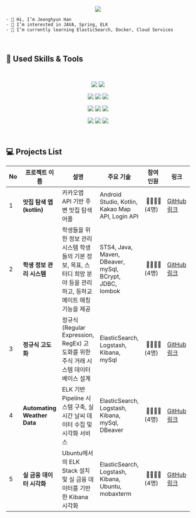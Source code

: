 <br>
<br>
<p align='center'>
    <img src="https://capsule-render.vercel.app/api?type=waving&color=9fc5e8&text=Learning,%20Growing,%20Creating&fontAlignY=50&fontColor=EEE4E1&fontSize=45&height=180&width=500&animation=fadeIn&borderRadius=30"/>
</p>


```
- 👋 Hi, I’m Jeonghyun Han
- 👀 I’m interested in JAVA, Spring, ELK
- 🌱 I’m currently learning ElasticSearch, Docker, Cloud Services
```
<br>

## 🔨 Used Skills & Tools
<br>
<p align="center">
  <!-- Java & Spring Boot -->
  <img src="https://img.shields.io/badge/Java-007396?style=for-the-badge&logo=openjdk&logoColor=white"/>
  <img src="https://img.shields.io/badge/Spring Boot-6DB33F?style=for-the-badge&logo=spring-boot&logoColor=white"/>
</p>
<p align="center">
  <!-- Cloud & Containerization -->
  <img src="https://img.shields.io/badge/AWS-232F3E?style=for-the-badge&logo=amazonwebservices&logoColor=white"/>
  <img src="https://img.shields.io/badge/Kubernetes-326CE5?style=for-the-badge&logo=kubernetes&logoColor=white"/>
  <img src="https://img.shields.io/badge/Docker-2496ED?style=for-the-badge&logo=docker&logoColor=white"/>
</p>
<p align="center">
  <!-- ELK Stack -->
  <img src="https://img.shields.io/badge/Logstash-005571?style=for-the-badge&logo=logstash&logoColor=white"/>
  <img src="https://img.shields.io/badge/Elasticsearch-005571?style=for-the-badge&logo=elasticsearch&logoColor=white"/>
  <img src="https://img.shields.io/badge/Kibana-005571?style=for-the-badge&logo=kibana&logoColor=white"/>
</p>
<p align="center">
  <!-- DevOps & Database -->
  <img src="https://img.shields.io/badge/Linux-FCC624?style=for-the-badge&logo=linux&logoColor=black"/>
  <img src="https://img.shields.io/badge/Git-F05032?style=for-the-badge&logo=git&logoColor=white"/>
  <img src="https://img.shields.io/badge/MySQL-4479A1?style=for-the-badge&logo=mysql&logoColor=white"/>
</p>



<br>

## 💻 Projects List

| No | 프로젝트 이름 | 설명 | 주요 기술 | 참여<br> 인원 | 링크 | 날짜 |
|----|---------------|------|-----------|----------|------|------|
| 1  | **맛집 탐색 앱(kotlin)** | 카카오맵 API 기반 주변 맛집 탐색 어플| Android Studio, Kotlin, Kakao Map API, Login API | &nbsp;👩‍👩‍👧‍👦<br>(4명)| [GitHub 링크](https://github.com/marha-hwang/eater) | 2022.04.01 |
| 2  | **학생 정보 관리 시스템** | 학생들을 위한 정보 관리 시스템 학생들의 기본 정보, 목표, 스터디 희망 분야 등을 관리하고, 등하교 메이트 매칭 기능을 제공 | STS4, Java, Maven, DBeaver, mySql, BCrypt, JDBC, lombok| &nbsp;👩‍👩‍👧‍👦<br>(4명) | [GitHub 링크](https://github.com/letsgojh0810/WooriInfo) | 2025.01.10 |
| 3  | **정규식 고도화** | 정규식(Regular Expression, RegEx) 고도화를 위한 주식 거래 시스템 데이터베이스 설계 | ElasticSearch, Logstash, Kibana, mySql| &nbsp;👩‍👩‍👧‍👦<br>(4명) | [GitHub 링크](https://github.com/letsgojh0810/RegularExpression_E-Quiet) | 2025.01.17 |
| 4  | **Automating Weather Data** | ELK 기반 Pipeline 시스템 구축, 실시간 날씨 데이터 수집 및 시각화 서비스 | ElasticSearch, Logstash, Kibana, mySql, DBeaver | &nbsp;👩‍👩‍👧‍👦<br>(4명) | [GitHub 링크](https://github.com/letsgojh0810/weather) | 2025.01.21 |
| 5  | **실 금융 데이터 시각화** | Ubuntu에서의 ELK Stack 설치 및 실 금융 데이터를 기반한 Kibana 시각화  | ElasticSearch, Logstash, Kibana, Ubuntu, mobaxterm | &nbsp;👩‍👩‍👧‍👦<br>(4명) | [GitHub 링크](https://github.com/letsgojh0810/wooridata) | 2025.01.24 |



<!-- [![Top Langs](https://github-readme-stats.vercel.app/api/top-langs/?username=letsgojh0810)](https://github.com/letsgojh0810/github-readme-stats) -->

<!---
lalalarr/lalalarr is a ✨ special ✨ repository because its `README.md` (this file) appears on your GitHub profile.
You can click the Preview link to take a look at your changes.
--->
